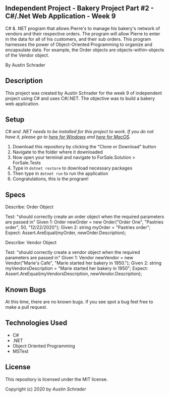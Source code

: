 ## Independent Project - Bakery Project Part #2 - C#/.Net Web Application - Week 9

C# & .NET program that allows Pierre's to manage his bakery's network of vendors and their respective orders. The program will allow Pierre to enter in the data for all of his customers, and their sub orders. This program harnesses the power of Object-Oriented Programming to organize and encapsulate data. For example, the Order objects are objects-within-objects of the Vendor object.

By Austin Schrader

## Description

This project was created by Austin Schrader for the week 9 of independent project using C# and uses C#/.NET. The objective was to build a bakery web application.

## Setup

_C# and .NET needs to be installed for this project to work. If you do not have it, please go to [here for Windows](https://dotnet.microsoft.com/download/thank-you/dotnet-sdk-2.2.203-windows-x64-installer) and [here for MacOS](https://dotnet.microsoft.com/download/thank-you/dotnet-sdk-2.2.106-macos-x64-installer)._

1. Download this repository by clicking the "Clone or Download" button
2. Navigate to the folder where it downloaded
3. Now open your terminal and navigate to ForSale.Solution > ForSale.Tests
4. Type in `dotnet restore` to download necessary packages
5. Then type in `dotnet run` to run the application
6. Congratulations, this is the program!

## Specs

Describe: Order Object

Test: "should correctly create an order object when the required parameters are passed in"
Given 1: Order newOrder = new Order("Order One", "Pastries order", 50, "12/22/2020");
Given 2: string myOrder = "Pastries order";
Expect: Assert.AreEqual(myOrder, newOrder.Description);

Describe: Vendor Object

Test: "should correctly create a vendor object when the required parameters are passed in"
Given 1: Vendor newVendor = new Vendor("Marie's Cafe", "Marie started her bakery in 1950.");
Given 2: string myVendorsDescription = "Marie started her bakery in 1950";
Expect: Assert.AreEqual(myVendorsDescription, newVendor.Description);

## Known Bugs

At this time, there are no known bugs. If you see spot a bug feel free to make a pull request.

## Technologies Used

- C#
- .NET
- Object Oriented Programming
- MSTest

## License

This repository is licensed under the MIT license.

Copyright (c) 2020 by _Austin Schrader_
